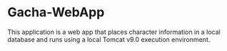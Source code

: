 # Gacha-WebApp
This application is a web app that places character information in a local database and runs using a local Tomcat v9.0 execution environment.
